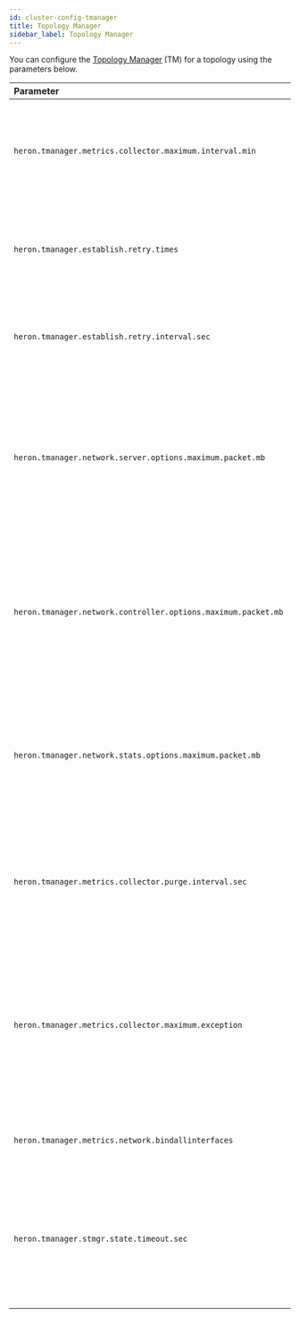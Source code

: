 ```yaml
---
id: cluster-config-tmanager
title: Topology Manager
sidebar_label: Topology Manager
---
```

<!--
    Licensed to the Apache Software Foundation (ASF) under one
    or more contributor license agreements.  See the NOTICE file
    distributed with this work for additional information
    regarding copyright ownership.  The ASF licenses this file
    to you under the Apache License, Version 2.0 (the
    "License"); you may not use this file except in compliance
    with the License.  You may obtain a copy of the License at
      http://www.apache.org/licenses/LICENSE-2.0
    Unless required by applicable law or agreed to in writing,
    software distributed under the License is distributed on an
    "AS IS" BASIS, WITHOUT WARRANTIES OR CONDITIONS OF ANY
    KIND, either express or implied.  See the License for the
    specific language governing permissions and limitations
    under the License.
-->

You can configure the [Topology
Manager](heron-architecture#topology-manager) (TM) for a topology
using the parameters below.

Parameter | Meaning | Default
:-------- |:------- |:-------
`heron.tmanager.metrics.collector.maximum.interval.min` | The maximum interval, in minutes, for metrics to be kept in the Topology Manager | 180
`heron.tmanager.establish.retry.times` | The maximum time to retry to establish the Topology Manager | 30
`heron.tmanager.establish.retry.interval.sec` | The interval to retry to establish the Topology Manager | 1
`heron.tmanager.network.server.options.maximum.packet.mb` | The maximum packet size, in megabytes, of the Topology Manager's network options for Stream Managers to connect to | 16
`heron.tmanager.network.controller.options.maximum.packet.mb` | The maximum packet size, in megabytes, of the Topology Manager's network options for scheduler to connect to | 1
`heron.tmanager.network.stats.options.maximum.packet.mb` | The maximum packet size, in megabytes, of the Topology Manager's network options for stat queries | 1
`heron.tmanager.metrics.collector.purge.interval.sec` | The interval, in seconds, at which the Topology Manager purges metrics from the socket | 60
`heron.tmanager.metrics.collector.maximum.exception` | The maximum number of exceptions to be stored in the topology's metrics collector, to prevent potential out-of-memory issues | 256
`heron.tmanager.metrics.network.bindallinterfaces` | Whether the metrics reporter binds on all interfaces | `False`
`heron.tmanager.stmgr.state.timeout.sec` | The timeout, in seconds, for the Stream Manager, compared with (current time - last heartbeat time) | 60
